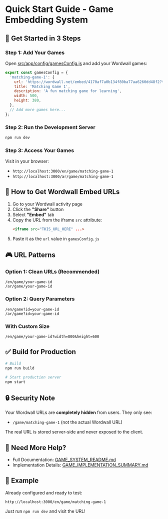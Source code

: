 # Quick Start Guide - Game Embedding System

## 🚀 Get Started in 3 Steps

### Step 1: Add Your Games
Open [src/app/config/gamesConfig.js](src/app/config/gamesConfig.js) and add your Wordwall games:

```javascript
export const gamesConfig = {
  'matching-game-1': {
    url: 'https://wordwall.net/embed/4170af7a0b134f80ba77aa6260dd48f2?themeId=3&templateId=5&fontStackId=0',
    title: 'Matching Game 1',
    description: 'A fun matching game for learning',
    width: 500,
    height: 380,
  },
  // Add more games here...
};
```

### Step 2: Run the Development Server
```bash
npm run dev
```

### Step 3: Access Your Games
Visit in your browser:
- `http://localhost:3000/en/game/matching-game-1`
- `http://localhost:3000/ar/game/matching-game-1`

## 📝 How to Get Wordwall Embed URLs

1. Go to your Wordwall activity page
2. Click the **"Share"** button
3. Select **"Embed"** tab
4. Copy the URL from the iframe `src` attribute:
   ```html
   <iframe src="THIS_URL_HERE" ...>
   ```
5. Paste it as the `url` value in `gamesConfig.js`

## 🎮 URL Patterns

### Option 1: Clean URLs (Recommended)
```
/en/game/your-game-id
/ar/game/your-game-id
```

### Option 2: Query Parameters
```
/en/game?id=your-game-id
/ar/game?id=your-game-id
```

### With Custom Size
```
/en/game/your-game-id?width=800&height=600
```

## ✅ Build for Production

```bash
# Build
npm run build

# Start production server
npm start
```

## 🔒 Security Note

Your Wordwall URLs are **completely hidden** from users. They only see:
- `/game/matching-game-1` (not the actual Wordwall URL)

The real URL is stored server-side and never exposed to the client.

## 📖 Need More Help?

- Full Documentation: [GAME_SYSTEM_README.md](GAME_SYSTEM_README.md)
- Implementation Details: [GAME_IMPLEMENTATION_SUMMARY.md](GAME_IMPLEMENTATION_SUMMARY.md)

## 🎯 Example

Already configured and ready to test:
```
http://localhost:3000/en/game/matching-game-1
```

Just run `npm run dev` and visit the URL!
